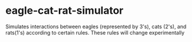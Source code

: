 # eagle-cat-rat-simulator

Simulates interactions between eagles (represented by 3's), cats (2's), and rats(1's) according to certain rules. These rules will change experimentally
